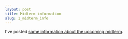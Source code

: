```yaml
---
layout: post
title: Midterm information
slug: 1_midterm_info
---
```


I've posted [some information about the upcoming midterm](/midterm1.html).
